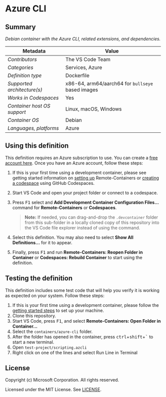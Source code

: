 # Azure CLI

## Summary

_Debian container with the Azure CLI, related extensions, and dependencies._

| Metadata                    | Value                                             |
| --------------------------- | ------------------------------------------------- |
| _Contributors_              | The VS Code Team                                  |
| _Categories_                | Services, Azure                                   |
| _Definition type_           | Dockerfile                                        |
| _Supported architecture(s)_ | x86-64, arm64/aarch64 for `bullseye` based images |
| _Works in Codespaces_       | Yes                                               |
| _Container host OS support_ | Linux, macOS, Windows                             |
| _Container OS_              | Debian                                            |
| _Languages, platforms_      | Azure                                             |

## Using this definition

This definition requires an Azure subscription to use. You can create a
[free account here](https://azure.microsoft.com/en-us/free/). Once you have an
Azure account, follow these steps:

1. If this is your first time using a development container, please see getting
   started information on
   [setting up](https://aka.ms/vscode-remote/containers/getting-started)
   Remote-Containers or
   [creating a codespace](https://aka.ms/ghcs-open-codespace) using GitHub
   Codespaces.

2. Start VS Code and open your project folder or connect to a codespace.

3. Press <kbd>F1</kbd> select and **Add Development Container Configuration
   Files...** command for **Remote-Containers** or **Codespaces**.

    > **Note:** If needed, you can drag-and-drop the `.devcontainer` folder from
    > this sub-folder in a locally cloned copy of this repository into the VS
    > Code file explorer instead of using the command.

4. Select this definition. You may also need to select **Show All
   Definitions...** for it to appear.

5. Finally, press <kbd>F1</kbd> and run **Remote-Containers: Reopen Folder in
   Container** or **Codespaces: Rebuild Container** to start using the
   definition.

## Testing the definition

This definition includes some test code that will help you verify it is working
as expected on your system. Follow these steps:

1. If this is your first time using a development container, please follow the
   [getting started steps](https://aka.ms/vscode-remote/containers/getting-started)
   to set up your machine.
2. Clone this repository.
3. Start VS Code, press <kbd>F1</kbd>, and select **Remote-Containers: Open
   Folder in Container...**
4. Select the `containers/azure-cli` folder.
5. After the folder has opened in the container, press
   <kbd>ctrl</kbd>+<kbd>shift</kbd>+<kbd>`</kbd> to start a new terminal.
6. Open `test-project/scripting.azcli`
7. Right click on one of the lines and select Run Line in Terminal

## License

Copyright (c) Microsoft Corporation. All rights reserved.

Licensed under the MIT License. See
[LICENSE](https://github.com/Microsoft/vscode-dev-containers/blob/main/LICENSE).

